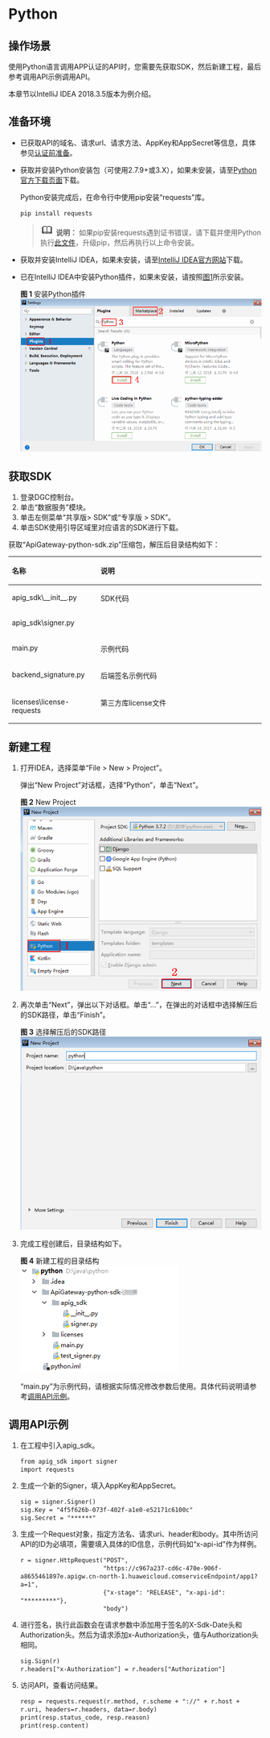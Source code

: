 # Python<a name="dgc_06_1006"></a>

## 操作场景<a name="zh-cn_topic_0184564509_section18586174761315"></a>

使用Python语言调用APP认证的API时，您需要先获取SDK，然后新建工程，最后参考调用API示例调用API。

本章节以IntelliJ IDEA 2018.3.5版本为例介绍。

## 准备环境<a name="zh-cn_topic_0184564509_section1495121117502"></a>

-   已获取API的域名、请求url、请求方法、AppKey和AppSecret等信息，具体参见[认证前准备](认证前准备.md)。
-   获取并安装Python安装包（可使用2.7.9+或3.X），如果未安装，请至[Python官方下载页面](https://www.python.org/downloads/)下载。

    Python安装完成后，在命令行中使用pip安装“requests”库。

    ```
    pip install requests
    ```

    >![](public_sys-resources/icon-note.gif) **说明：** 
    >如果pip安装requests遇到证书错误，请下载并使用Python执行[此文件](https://bootstrap.pypa.io/get-pip.py)，升级pip，然后再执行以上命令安装。

-   获取并安装IntelliJ IDEA，如果未安装，请至[IntelliJ IDEA官方网站](https://www.jetbrains.com/idea/)下载。
-   已在IntelliJ IDEA中安装Python插件，如果未安装，请按照[图1](#zh-cn_topic_0184564509_fig174515063115)所示安装。

    **图 1**  安装Python插件<a name="zh-cn_topic_0184564509_fig174515063115"></a>  
    ![](figures/安装Python插件.png "安装Python插件")


## 获取SDK<a name="zh-cn_topic_0184564509_section17783814506"></a>

1.  登录DGC控制台。
2.  单击“数据服务”模块。
3.  单击左侧菜单“共享版\> SDK”或“专享版 \> SDK”。
4.  单击SDK使用引导区域里对应语言的SDK进行下载。

获取“ApiGateway-python-sdk.zip”压缩包，解压后目录结构如下：

<a name="zh-cn_topic_0184564509_table98162204301"></a>
<table><thead align="left"><tr id="zh-cn_topic_0184564509_row38171220113013"><th class="cellrowborder" valign="top" width="35%" id="mcps1.1.3.1.1"><p id="zh-cn_topic_0184564509_p08202020163012"><a name="zh-cn_topic_0184564509_p08202020163012"></a><a name="zh-cn_topic_0184564509_p08202020163012"></a>名称</p>
</th>
<th class="cellrowborder" valign="top" width="65%" id="mcps1.1.3.1.2"><p id="zh-cn_topic_0184564509_p18211420183016"><a name="zh-cn_topic_0184564509_p18211420183016"></a><a name="zh-cn_topic_0184564509_p18211420183016"></a>说明</p>
</th>
</tr>
</thead>
<tbody><tr id="zh-cn_topic_0184564509_row178221920163017"><td class="cellrowborder" valign="top" width="35%" headers="mcps1.1.3.1.1 "><p id="zh-cn_topic_0184564509_p382210203300"><a name="zh-cn_topic_0184564509_p382210203300"></a><a name="zh-cn_topic_0184564509_p382210203300"></a>apig_sdk\__init__.py</p>
</td>
<td class="cellrowborder" rowspan="2" valign="top" width="65%" headers="mcps1.1.3.1.2 "><p id="zh-cn_topic_0184564509_p128221420133013"><a name="zh-cn_topic_0184564509_p128221420133013"></a><a name="zh-cn_topic_0184564509_p128221420133013"></a>SDK代码</p>
<p id="zh-cn_topic_0184564509_p17823720183010"><a name="zh-cn_topic_0184564509_p17823720183010"></a><a name="zh-cn_topic_0184564509_p17823720183010"></a></p>
</td>
</tr>
<tr id="zh-cn_topic_0184564509_row3826132015303"><td class="cellrowborder" valign="top" headers="mcps1.1.3.1.1 "><p id="zh-cn_topic_0184564509_p8463185417262"><a name="zh-cn_topic_0184564509_p8463185417262"></a><a name="zh-cn_topic_0184564509_p8463185417262"></a>apig_sdk\signer.py</p>
</td>
</tr>
<tr id="zh-cn_topic_0184564509_row1773122811302"><td class="cellrowborder" valign="top" width="35%" headers="mcps1.1.3.1.1 "><p id="zh-cn_topic_0184564509_p1477432818308"><a name="zh-cn_topic_0184564509_p1477432818308"></a><a name="zh-cn_topic_0184564509_p1477432818308"></a>main.py</p>
</td>
<td class="cellrowborder" valign="top" width="65%" headers="mcps1.1.3.1.2 "><p id="zh-cn_topic_0184564509_p19774132816301"><a name="zh-cn_topic_0184564509_p19774132816301"></a><a name="zh-cn_topic_0184564509_p19774132816301"></a>示例代码</p>
</td>
</tr>
<tr id="zh-cn_topic_0184564509_row1810381413307"><td class="cellrowborder" valign="top" width="35%" headers="mcps1.1.3.1.1 "><p id="zh-cn_topic_0184564509_p1010311417301"><a name="zh-cn_topic_0184564509_p1010311417301"></a><a name="zh-cn_topic_0184564509_p1010311417301"></a>backend_signature.py</p>
</td>
<td class="cellrowborder" valign="top" width="65%" headers="mcps1.1.3.1.2 "><p id="zh-cn_topic_0184564509_p910311147300"><a name="zh-cn_topic_0184564509_p910311147300"></a><a name="zh-cn_topic_0184564509_p910311147300"></a>后端签名示例代码</p>
</td>
</tr>
<tr id="zh-cn_topic_0184564509_row692919447393"><td class="cellrowborder" valign="top" width="35%" headers="mcps1.1.3.1.1 "><p id="zh-cn_topic_0184564509_p12721814113211"><a name="zh-cn_topic_0184564509_p12721814113211"></a><a name="zh-cn_topic_0184564509_p12721814113211"></a>licenses\license-requests</p>
</td>
<td class="cellrowborder" valign="top" width="65%" headers="mcps1.1.3.1.2 "><p id="zh-cn_topic_0184564509_p13744113282711"><a name="zh-cn_topic_0184564509_p13744113282711"></a><a name="zh-cn_topic_0184564509_p13744113282711"></a>第三方库license文件</p>
</td>
</tr>
</tbody>
</table>

## 新建工程<a name="zh-cn_topic_0184564509_section14553194417222"></a>

1.  打开IDEA，选择菜单“File \> New \> Project”。

    弹出“New Project”对话框，选择“Python”，单击“Next”。

    **图 2**  New Project<a name="zh-cn_topic_0184564509_fig24519673713"></a>  
    ![](figures/New-Project-1.png "New-Project-1")

2.  再次单击“Next”，弹出以下对话框。单击“...”，在弹出的对话框中选择解压后的SDK路径，单击“Finish”。

    **图 3**  选择解压后的SDK路径<a name="zh-cn_topic_0184564509_fig164447245463"></a>  
    ![](figures/选择解压后的SDK路径-2.png "选择解压后的SDK路径-2")

3.  完成工程创建后，目录结构如下。

    **图 4**  新建工程的目录结构<a name="zh-cn_topic_0184564509_fig152821237184917"></a>  
    ![](figures/新建工程的目录结构-3.png "新建工程的目录结构-3")

    “main.py”为示例代码，请根据实际情况修改参数后使用。具体代码说明请参考[调用API示例](#zh-cn_topic_0184564509_section1553717505225)。


## 调用API示例<a name="zh-cn_topic_0184564509_section1553717505225"></a>

1.  在工程中引入apig\_sdk。

    ```
    from apig_sdk import signer
    import requests
    ```

2.  生成一个新的Signer，填入AppKey和AppSecret。

    ```
    sig = signer.Signer()
    sig.Key = "4f5f626b-073f-402f-a1e0-e52171c6100c"
    sig.Secret = "******"
    ```

3.  生成一个Request对象，指定方法名、请求uri、header和body。其中所访问API的ID为必填项，需要填入具体的ID信息，示例代码如“x-api-id”作为样例。

    ```
    r = signer.HttpRequest("POST",
                           "https://c967a237-cd6c-470e-906f-a8655461897e.apigw.cn-north-1.huaweicloud.comserviceEndpoint/app1?a=1",
                           {"x-stage": "RELEASE", "x-api-id": "*********"},
                           "body")
    ```

4.  进行签名，执行此函数会在请求参数中添加用于签名的X-Sdk-Date头和Authorization头。然后为请求添加x-Authorization头，值与Authorization头相同。

    ```
    sig.Sign(r)
    r.headers["x-Authorization"] = r.headers["Authorization"]
    ```

5.  访问API，查看访问结果。

    ```
    resp = requests.request(r.method, r.scheme + "://" + r.host + r.uri, headers=r.headers, data=r.body)
    print(resp.status_code, resp.reason)
    print(resp.content)
    ```


